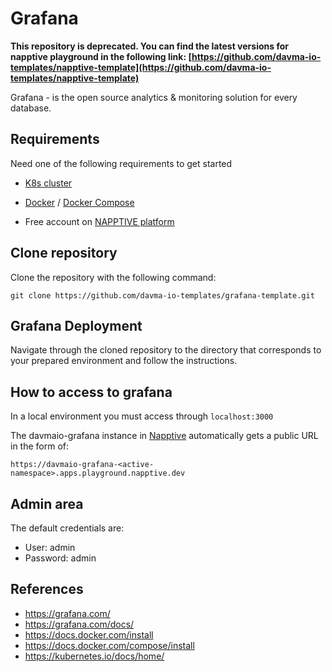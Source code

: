 # Grafana

__This repository is deprecated. You can find the latest versions for napptive playground in the following link: [https://github.com/davma-io-templates/napptive-template](https://github.com/davma-io-templates/napptive-template)__

Grafana - is the open source analytics & monitoring solution for every database.

## Requirements

Need one of the following requirements to get started

 - [K8s cluster](https://kubernetes.io/docs/tasks/tools/)

 - [Docker](https://docs.docker.com/install) / [Docker Compose](https://docs.docker.com/compose/install)

 - Free account on [NAPPTIVE platform](https://napptive.com/)

## Clone repository

Clone the repository with the following command:
````
git clone https://github.com/davma-io-templates/grafana-template.git
````

## Grafana Deployment

Navigate through the cloned repository to the directory that corresponds to your prepared environment and follow the instructions.

## How to access to grafana

In a local environment you must access through ``localhost:3000``

The davmaio-grafana instance in [Napptive](https://napptive.com/) automatically gets a public URL in the form of:

```
https://davmaio-grafana-<active-namespace>.apps.playground.napptive.dev
```

## Admin area

The default credentials are:

* User: admin
* Password: admin

## References

* https://grafana.com/
* https://grafana.com/docs/
* https://docs.docker.com/install
* https://docs.docker.com/compose/install
* https://kubernetes.io/docs/home/
